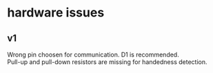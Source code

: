 # hardware issues

## v1

Wrong pin choosen for communication. D1 is recommended.  
Pull-up and pull-down resistors are missing for handedness detection.  
